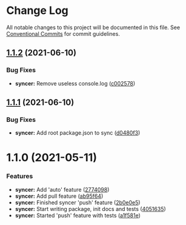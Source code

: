 # Change Log

All notable changes to this project will be documented in this file.
See [Conventional Commits](https://conventionalcommits.org) for commit guidelines.

## [1.1.2](https://github.com/isachivka/publish-hook/compare/@naos/syncer@1.1.1...@naos/syncer@1.1.2) (2021-06-10)


### Bug Fixes

* **syncer:** Remove useless console.log ([c002578](https://github.com/isachivka/publish-hook/commit/c002578b3ad787b271345a0850060f00df7369a8))





## [1.1.1](https://github.com/isachivka/publish-hook/compare/@naos/syncer@1.1.0...@naos/syncer@1.1.1) (2021-06-10)


### Bug Fixes

* **syncer:** Add root package.json to sync ([d0480f3](https://github.com/isachivka/publish-hook/commit/d0480f382c4a24c1ccbd25ae9e5cce4bf7a5c727))





# 1.1.0 (2021-05-11)


### Features

* **syncer:** Add 'auto' feature ([2774098](https://github.com/isachivka/publish-hook/commit/27740986344bcf72ef6c6bfcba78dc9385abf294))
* **syncer:** Add pull feature ([ab95f64](https://github.com/isachivka/publish-hook/commit/ab95f64f2dd1e998dcf32cc6aa1dfe704b3db885))
* **syncer:** Finished syncer 'push' feature ([2b0e0e5](https://github.com/isachivka/publish-hook/commit/2b0e0e52fab4c174562e7b4d60940d5be2f0df0a))
* **syncer:** Start writing package, init docs and tests ([4051635](https://github.com/isachivka/publish-hook/commit/4051635d503fabebc4d8af7150960b9a8632c75e))
* **syncer:** Started 'push' feature with tests ([a1f581e](https://github.com/isachivka/publish-hook/commit/a1f581e418d4cb88944568a6c1228e4fb0794bee))

